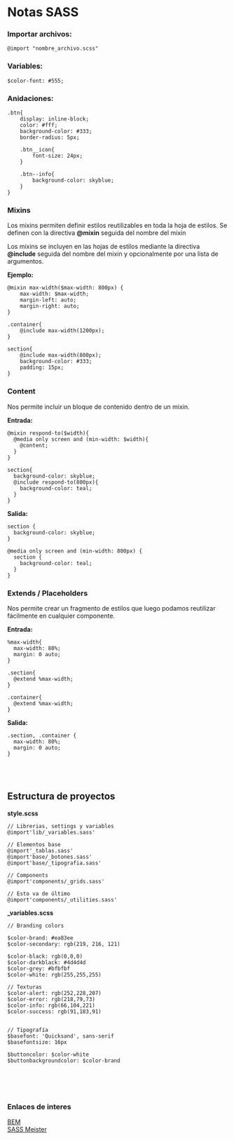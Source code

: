 # Notas SASS #

### Importar archivos: ###

`@import "nombre_archivo.scss"`


### Variables: ###

`$color-font: #555;`


### Anidaciones: ###

~~~
.btn{
	display: inline-block;
	color: #fff;
	background-color: #333;
	border-radius: 5px;

	.btn__icon{
		font-size: 24px;
	}

	.btn--info{
		background-color: skyblue;
	}
}
~~~


### Mixins ###

Los mixins permiten definir estilos reutilizables en toda la hoja de estilos.
Se definen con la directiva **@mixin** seguida del nombre del mixin

Los mixins se incluyen en las hojas de estilos mediante la directiva **@include** seguida del nombre del mixin y opcionalmente por una lista de argumentos.

**Ejemplo:**
~~~
@mixin max-width($max-width: 800px) {
	max-width: $max-width;
	margin-left: auto;
	margin-right: auto;
}

.container{
	@include max-width(1200px);
}

section{
	@include max-width(800px);
	background-color: #333;
	padding: 15px;
}
~~~


### Content ###

Nos permite incluir un bloque de contenido dentro de un mixin.

**Entrada:**

~~~
@mixin respond-to($width){
  @media only screen and (min-width: $width){
    @content;
  }
}

section{
  background-color: skyblue;
  @include respond-to(800px){
    background-color: teal;
  }
}
~~~

**Salida:**

~~~
section {
  background-color: skyblue;
}

@media only screen and (min-width: 800px) {
  section {
    background-color: teal;
  }
}
~~~


### Extends / Placeholders ###

Nos permite crear un fragmento de estilos que luego podamos reutilizar fácilmente en cualquier componente.

**Entrada:**

~~~
%max-width{
  max-width: 80%;
  margin: 0 auto;
}

.section{
  @extend %max-width;
}

.container{
  @extend %max-width;
}
~~~

**Salida:**

~~~
.section, .container {
  max-width: 80%;
  margin: 0 auto;
}
~~~



<br><br>
## Estructura de proyectos ##

**style.scss**

~~~
// Librerias, settings y variables
@import'lib/_variables.sass'

// Elementos base
@import'_tablas.sass'
@import'base/_botones.sass'
@import'base/_tipografia.sass'

// Components
@import'components/_grids.sass'

// Esto va de último
@import'components/_utilities.sass'
~~~


**_variables.scss**

~~~
// Branding colors

$color-brand: #ea83ee
$color-secondary: rgb(219, 216, 121)

$color-black: rgb(0,0,0)
$color-darkblack: #4d4d4d
$color-grey: #bfbfbf
$color-white: rgb(255,255,255)

// Texturas
$color-alert: rgb(252,228,207)
$color-error: rgb(218,79,73)
$color-info: rgb(66,104,221)
$color-success: rgb(91,183,91)


// Tipografía
$basefont: 'Quicksand', sans-serif
$basefontsize: 16px

$buttoncolor: $color-white
$buttonbackgroundcolor: $color-brand
~~~


<br><br><br>
### Enlaces de interes ###

[BEM](http://getbem.com/introduction/) <br>
[SASS Meister](https://www.sassmeister.com/) <br>